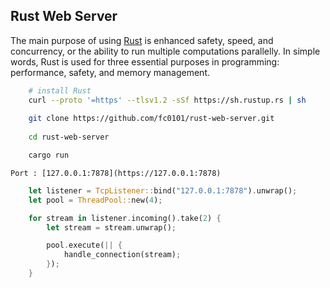 ## Rust Web Server

The main purpose of using [Rust](https://www.google.com) is enhanced safety, speed, and concurrency, or the ability to run multiple computations parallelly. In simple words, Rust is used for three essential purposes in programming: performance, safety, and memory management.

```bash
    # install Rust
    curl --proto '=https' --tlsv1.2 -sSf https://sh.rustup.rs | sh
    
    git clone https://github.com/fc0101/rust-web-server.git
    
    cd rust-web-server

    cargo run
```

`Port : [127.0.0.1:7878](https://127.0.0.1:7878)`

```rust
    let listener = TcpListener::bind("127.0.0.1:7878").unwrap();
    let pool = ThreadPool::new(4);

    for stream in listener.incoming().take(2) {
        let stream = stream.unwrap();

        pool.execute(|| {
            handle_connection(stream);
        });
    }
```
